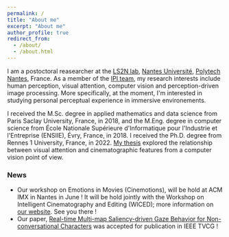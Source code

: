 ```yaml
---
permalink: /
title: "About me"
excerpt: "About me"
author_profile: true
redirect_from: 
  - /about/
  - /about.html
---
```


I am a postoctoral reasearcher at the [LS2N lab](https://www.ls2n.fr/), [Nantes Université](https://www.univ-nantes.fr/), [Polytech Nantes](https://polytech.univ-nantes.fr/), France. As a member of the [IPI team](https://www.ls2n.fr/equipe/ipi/?lang=en), my research interests include human perception, visual attention, computer vision and perception-driven image processing. More specifically, at the moment, I'm interested in studying personal perceptual experience in immersive environements.

I received the M.Sc. degree in applied mathematics and data science from Paris Saclay University, France, in 2018, and the M.Eng. degree in computer science from École Nationale Supérieure d'Informatique pour l'Industrie et l'Entreprise (ENSIIE), Évry, France, in 2018. I received the Ph.D. degree from Rennes 1 University, France, in 2022. [My thesis](https://ged.univ-rennes1.fr/nuxeo/site/esupversions/45936f86-1136-478e-8404-ebaf73a90007?inline) explored the relationship between visual attention and cinematographic features from a computer vision point of view.


### News
* Our workshop on Emotions in Movies (Cinemotions), will be hold at ACM IMX in Nantes in June ! It will be hold jointly with the Workshop on Intelligent Cinematography and Editing (WICED); more information on [our website](https://project.inria.fr/wicedxcinemotions2023/). See you there !
* Our paper, [Real-time Multi-map Saliency-driven Gaze Behavior for Non-conversational Characters](https://hal.science/hal-03796523/) was accepted for publication in IEEE TVCG !
